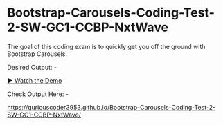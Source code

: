 # Bootstrap-Carousels-Coding-Test-2-SW-GC1-CCBP-NxtWave

The goal of this coding exam is to quickly get you off the ground with Bootstrap Carousels.


Desired Output: -



[▶️ Watch the Demo]()




Check Output Here: -

https://quriouscoder3953.github.io/Bootstrap-Carousels-Coding-Test-2-SW-GC1-CCBP-NxtWave/
